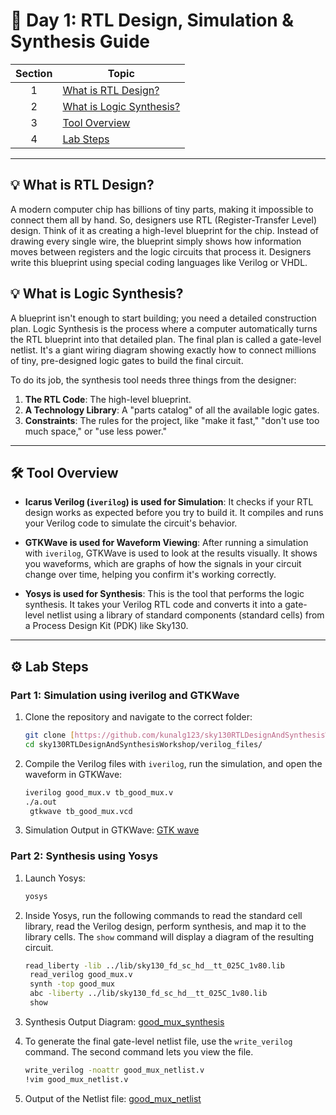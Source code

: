 # 📘 Day 1: RTL Design, Simulation & Synthesis Guide

| Section | Topic                                                 |
|:-------:|-------------------------------------------------------|
|    1    | [What is RTL Design?](#-what-is-rtl-design)           |
|    2    | [What is Logic Synthesis?](#-what-is-logic-synthesis) |
|    3    | [Tool Overview](#-tool-overview)                      |
|    4    | [Lab Steps](#-lab-steps)                              |

---
## 💡 What is RTL Design?
A modern computer chip has billions of tiny parts, making it impossible to connect them all by hand. So, designers use RTL (Register-Transfer Level) design.
Think of it as creating a high-level blueprint for the chip. Instead of drawing every single wire, the blueprint simply shows how information moves between registers and the logic circuits that process it. Designers write this blueprint using special coding languages like Verilog or VHDL.

## 💡 What is Logic Synthesis?
A blueprint isn't enough to start building; you need a detailed construction plan. Logic Synthesis is the process where a computer automatically turns the RTL blueprint into that detailed plan. The final plan is called a gate-level netlist. It's a giant wiring diagram showing exactly how to connect millions of tiny, pre-designed logic gates to build the final circuit.

To do its job, the synthesis tool needs three things from the designer:

1.  **The RTL Code**: The high-level blueprint.
2.  **A Technology Library**: A "parts catalog" of all the available logic gates.
3.  **Constraints**: The rules for the project, like "make it fast," "don't use too much space," or "use less power."

---
## 🛠️ Tool Overview

* **Icarus Verilog (`iverilog`) is used for Simulation**: It checks if your RTL design works as expected before you try to build it. It compiles and runs your Verilog code to simulate the circuit's behavior.

* **GTKWave is used for Waveform Viewing**: After running a simulation with `iverilog`, GTKWave is used to look at the results visually. It shows you waveforms, which are graphs of how the signals in your circuit change over time, helping you confirm it's working correctly.

* **Yosys is used for Synthesis**: This is the tool that performs the logic synthesis. It takes your Verilog RTL code and converts it into a gate-level netlist using a library of standard components (standard cells) from a Process Design Kit (PDK) like Sky130.

---
## ⚙️ Lab Steps

### Part 1: Simulation using iverilog and GTKWave
1.  Clone the repository and navigate to the correct folder:
    ```bash
    git clone [https://github.com/kunalg123/sky130RTLDesignAndSynthesisWorkshop.git](https://github.com/kunalg123/sky130RTLDesignAndSynthesisWorkshop.git)
    cd sky130RTLDesignAndSynthesisWorkshop/verilog_files/
    ```

2.  Compile the Verilog files with `iverilog`, run the simulation, and open the waveform in GTKWave:
    ```bash
    iverilog good_mux.v tb_good_mux.v
    ./a.out 
     gtkwave tb_good_mux.vcd
    ```

3.  Simulation Output in GTKWave:
    [GTK wave](output_snapshots/good_mux_gtkwave.png)

### Part 2: Synthesis using Yosys
1.  Launch Yosys:
    ```bash
    yosys
    ```

2.  Inside Yosys, run the following commands to read the standard cell library, read the Verilog design, perform synthesis, and map it to the library cells. The `show` command will display a diagram of the resulting circuit.
    ```bash
    read_liberty -lib ../lib/sky130_fd_sc_hd__tt_025C_1v80.lib
     read_verilog good_mux.v
     synth -top good_mux
     abc -liberty ../lib/sky130_fd_sc_hd__tt_025C_1v80.lib
     show
    ```

3.  Synthesis Output Diagram:
    [good_mux_synthesis](output_snapshots/good_mux_synthesis.png)

4.  To generate the final gate-level netlist file, use the `write_verilog` command. The second command lets you view the file.
    ```bash
    write_verilog -noattr good_mux_netlist.v
    !vim good_mux_netlist.v
    ```

5.  Output of the Netlist file:
    [good_mux_netlist](output_snapshots/good_mux_netlist.png)